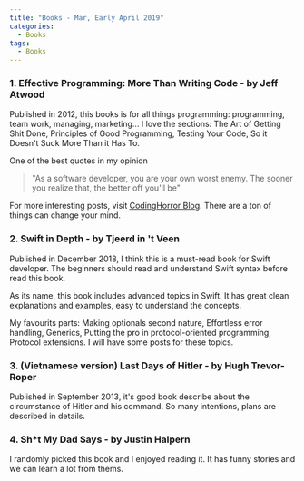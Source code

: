 ```yaml
---
title: "Books - Mar, Early April 2019"
categories:
  - Books
tags:
  - Books
---
```


### 1. Effective Programming: More Than Writing Code - by Jeff Atwood

Published in 2012, this books is for all things programming: programming, team work, managing, marketing... I love the sections: The Art of Getting Shit Done, Principles of Good Programming, Testing Your Code, So it Doesn't Suck More Than it Has To. 

One of the best quotes in my opinion
> "As a software developer, you are your own worst enemy. The sooner you realize that, the better off you'll be"

For more interesting posts, visit [CodingHorror Blog](https://blog.codinghorror.com/). There are a ton of things can change your mind.

### 2. Swift in Depth - by Tjeerd in 't Veen

Published in December 2018, I think this is a must-read book for Swift developer. The beginners should read and understand Swift syntax before read this book.

As its name, this book includes advanced topics in Swift. It has great clean explanations and examples, easy to understand the concepts.

My favourits parts: Making optionals second nature, Effortless error handling, Generics, Putting the pro in protocol-oriented programming, Protocol extensions. I will have some posts for these topics.

### 3.  (Vietnamese version) Last Days of Hitler - by Hugh Trevor-Roper

Published in September 2013, it's good book describe about the circumstance of Hitler and his command. So many intentions, plans are described in details.

### 4. Sh*t My Dad Says - by Justin Halpern

I randomly picked this book and I enjoyed reading it. It has funny stories and we can learn a lot from thems.

